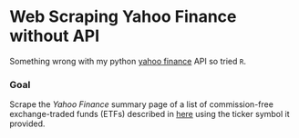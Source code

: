 Web Scraping Yahoo Finance without API
================

Something wrong with my python [yahoo finance](https://pypi.python.org/pypi/yahoo-finance/1.1.4) API so tried `R`.

### Goal

Scrape the *Yahoo Finance* summary page of a list of commission-free exchange-traded funds (ETFs) described in [here](https://www.tdameritrade.com/retail-en_us/resources/pdf/TDA1000835.pdf) using the ticker symbol it provided.
